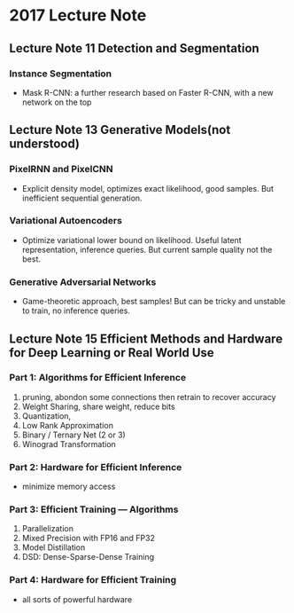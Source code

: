 # 2017 Lecture Note 
## Lecture Note 11 Detection and Segmentation
### Instance Segmentation
- Mask R-CNN: a further research based on Faster R-CNN, with a new network on the top

## Lecture Note 13 Generative Models(not understood)

### PixelRNN and PixelCNN
- Explicit density model, optimizes exact likelihood, good samples. But inefficient sequential generation.

### Variational Autoencoders
- Optimize variational lower bound on likelihood. Useful latent representation, inference queries. But current sample quality not the best.

### Generative Adversarial Networks
- Game-theoretic approach, best samples! But can be tricky and unstable to train, no inference queries.

## Lecture Note 15 Efficient Methods and Hardware for Deep Learning or Real World Use

### Part 1: Algorithms for Efficient Inference
1. pruning, abondon some connections then retrain to recover accuracy
2. Weight Sharing, share weight, reduce bits
3. Quantization, 
4. Low Rank Approximation
5. Binary / Ternary Net (2 or 3)
6. Winograd Transformation

### Part 2: Hardware for Efficient Inference
- minimize memory access

### Part 3: Efficient Training — Algorithms
1. Parallelization
2. Mixed Precision with FP16 and FP32
3. Model Distillation
4. DSD: Dense-Sparse-Dense Training

### Part 4: Hardware for Efficient Training
- all sorts of powerful hardware